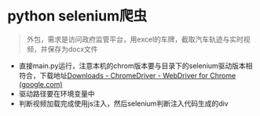# python selenium爬虫

> 外包，需求是访问政府监管平台，用excel的车牌，截取汽车轨迹与实时视频，并保存为docx文件

* 直接main.py运行，注意本机的chrom版本要与目录下的selenium驱动版本相符合，下载地址[Downloads - ChromeDriver - WebDriver for Chrome (google.com)](https://sites.google.com/a/chromium.org/chromedriver/downloads)
* 驱动路径要在环境变量中
* 判断视频加载完成使用js注入，然后selenium判断注入代码生成的div

